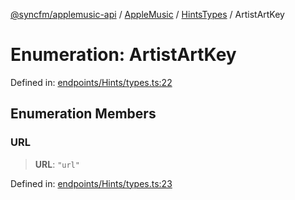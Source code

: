 [@syncfm/applemusic-api](../../../../../../globals.md) / [AppleMusic](../../../index.md) / [HintsTypes](../index.md) / ArtistArtKey

# Enumeration: ArtistArtKey

Defined in: [endpoints/Hints/types.ts:22](https://github.com/sync-fm/applemusic-api/blob/9471caba6a6b5bc92263ffc6e5d9c04672ec1f7f/src/endpoints/Hints/types.ts#L22)

## Enumeration Members

### URL

> **URL**: `"url"`

Defined in: [endpoints/Hints/types.ts:23](https://github.com/sync-fm/applemusic-api/blob/9471caba6a6b5bc92263ffc6e5d9c04672ec1f7f/src/endpoints/Hints/types.ts#L23)
